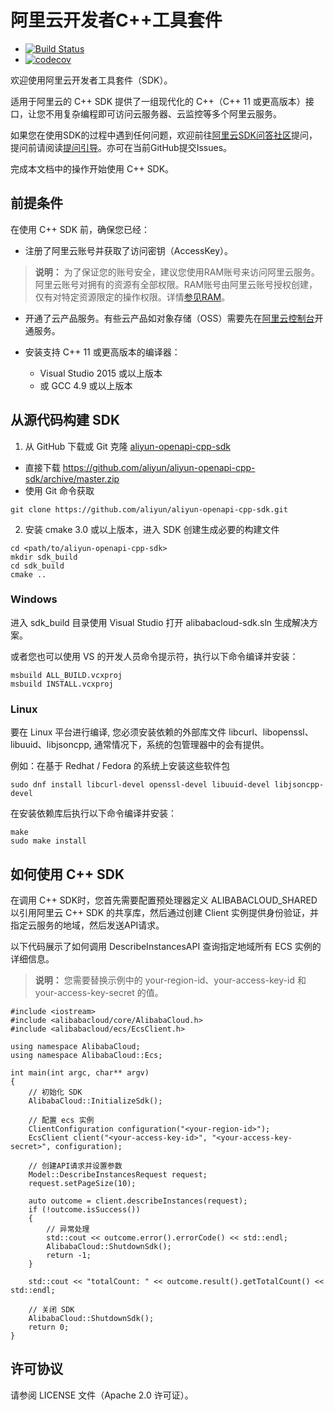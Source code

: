 # 阿里云开发者C++工具套件

- [![Build Status](https://travis-ci.org/aliyun/aliyun-openapi-cpp-sdk.svg?branch=master)](https://travis-ci.org/aliyun/aliyun-openapi-cpp-sdk)
- [![codecov](https://codecov.io/gh/aliyun/aliyun-openapi-cpp-sdk/branch/master/graph/badge.svg)](https://codecov.io/gh/aliyun/aliyun-openapi-cpp-sdk)

欢迎使用阿里云开发者工具套件（SDK）。

适用于阿里云的 C++ SDK 提供了一组现代化的 C++（C++ 11 或更高版本）接口，让您不用复杂编程即可访问云服务器、云监控等多个阿里云服务。

如果您在使用SDK的过程中遇到任何问题，欢迎前往[阿里云SDK问答社区](https://yq.aliyun.com/tags/type_ask-tagid_23350)提问，提问前请阅读[提问引导](https://help.aliyun.com/document_detail/93957.html)。亦可在当前GitHub提交Issues。

完成本文档中的操作开始使用 C++ SDK。

## 前提条件

在使用 C++ SDK 前，确保您已经：

* 注册了阿里云账号并获取了访问密钥（AccessKey）。

> **说明：** 为了保证您的账号安全，建议您使用RAM账号来访问阿里云服务。阿里云账号对拥有的资源有全部权限。RAM账号由阿里云账号授权创建，仅有对特定资源限定的操作权限。详情[参见RAM](https://help.aliyun.com/document_detail/28647.html)。

* 开通了云产品服务。有些云产品如对象存储（OSS）需要先在[阿里云控制台](https://home.console.aliyun.com)开通服务。

* 安装支持 C++ 11 或更高版本的编译器：
	* Visual Studio 2015 或以上版本
	* 或 GCC 4.9 或以上版本

## 从源代码构建 SDK

1. 从 GitHub 下载或 Git 克隆 [aliyun-openapi-cpp-sdk](https://github.com/aliyun/aliyun-openapi-cpp-sdk)

* 直接下载 https://github.com/aliyun/aliyun-openapi-cpp-sdk/archive/master.zip
* 使用 Git 命令获取

```
git clone https://github.com/aliyun/aliyun-openapi-cpp-sdk.git
```

2. 安装 cmake 3.0 或以上版本，进入 SDK 创建生成必要的构建文件

```
cd <path/to/aliyun-openapi-cpp-sdk>
mkdir sdk_build
cd sdk_build
cmake ..
```

### Windows

进入 sdk_build 目录使用 Visual Studio 打开 alibabacloud-sdk.sln 生成解决方案。

或者您也可以使用 VS 的开发人员命令提示符，执行以下命令编译并安装：

```
msbuild ALL_BUILD.vcxproj
msbuild INSTALL.vcxproj
```

### Linux

要在 Linux 平台进行编译, 您必须安装依赖的外部库文件 libcurl、libopenssl、libuuid、libjsoncpp, 通常情况下，系统的包管理器中的会有提供。

例如：在基于 Redhat / Fedora 的系统上安装这些软件包

```
sudo dnf install libcurl-devel openssl-devel libuuid-devel libjsoncpp-devel
```

在安装依赖库后执行以下命令编译并安装：

```
make
sudo make install
```

## 如何使用 C++ SDK

在调用 C++ SDK时，您首先需要配置预处理器定义 ALIBABACLOUD_SHARED 以引用阿里云 C++ SDK 的共享库，然后通过创建 Client 实例提供身份验证，并指定云服务的地域，然后发送API请求。

以下代码展示了如何调用 DescribeInstancesAPI 查询指定地域所有 ECS 实例的详细信息。

> **说明：** 您需要替换示例中的 your-region-id、your-access-key-id 和 your-access-key-secret 的值。

```
#include <iostream>
#include <alibabacloud/core/AlibabaCloud.h>
#include <alibabacloud/ecs/EcsClient.h>

using namespace AlibabaCloud;
using namespace AlibabaCloud::Ecs;

int main(int argc, char** argv)
{
	// 初始化 SDK
	AlibabaCloud::InitializeSdk();

	// 配置 ecs 实例
	ClientConfiguration configuration("<your-region-id>");
	EcsClient client("<your-access-key-id>", "<your-access-key-secret>", configuration);

	// 创建API请求并设置参数
	Model::DescribeInstancesRequest request;
	request.setPageSize(10);

	auto outcome = client.describeInstances(request);
	if (!outcome.isSuccess())
	{
		// 异常处理
		std::cout << outcome.error().errorCode() << std::endl;
		AlibabaCloud::ShutdownSdk();
		return -1;
	}

	std::cout << "totalCount: " << outcome.result().getTotalCount() << std::endl;

	// 关闭 SDK
	AlibabaCloud::ShutdownSdk();
	return 0;
}
```

## 许可协议
请参阅 LICENSE 文件（Apache 2.0 许可证）。
